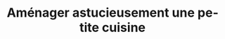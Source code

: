 ---
  template: 0
  type: "0"
  titre: "Aménager astucieusement une petite cuisine"
  titreMEA: "Aménager une petite cuisine"
  surTitre: ""
  tempsLecture: ""
  libelleType: "Article"
  url: "/c/magazine/inspirations-tendances/Aménager-astucieusement-une-petite-cuisine"
  thematiques: "Rénovation,Déco"
  piecesHabitation: "Cuisine"
  produits: "Meuble de cuisine,Eléctroménager"
  sujets: ""
  tags: ""
  visuelMea: null
  visuelDesktop: 
    url: "/img/contrib/3194989159800ea6/201308965.jpg"
    alt: "Une petite cuisine"
  visuelMobile: null
  title: "Aménager astucieusement une petite cuisine"
  permalink: "articles//c/magazine/inspirations-tendances/Aménager-astucieusement-une-petite-cuisine"
  layout: "post"
  lang: "fr-fr"
---